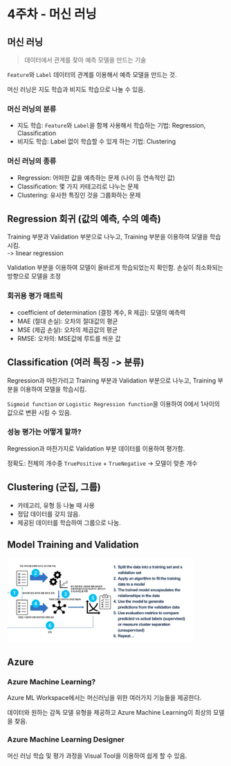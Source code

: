 # 4주차 - 머신 러닝

## 머신 러닝

> 데이터에서 관계를 찾아 예측 모델을 만드는 기술

`Feature`와 `Label` 데이터의 관계를 이용해서 예측 모델을 만드는 것.

머신 러닝은 지도 학습과 비지도 학습으로 나눌 수 있음.

### 머신 러닝의 분류

- 지도 학습: `Feature`와 `Label`을 함께 사용해서 학습하는 기법: Regression, Classification
- 비지도 학습: Label 없이 학습할 수 있게 하는 기법: Clustering

### 머신 러닝의 종류

- Regression: 어떠한 값을 예측하는 문제 (나이 등 연속적인 값)
- Classification: 몇 가지 카테고리로 나누는 문제
- Clustering: 유사한 특징인 것을 그룹화하는 문제

## Regression 회귀 (값의 예측, 수의 예측)

Training 부분과 Validation 부분으로 나누고, Training 부분을 이용하여 모델을 학습시킴.  
-> linear regression

Validation 부분을 이용하여 모델이 올바르게 학습되었는지 확인함. 손실이 최소화되는 방향으로 모델을 조정

### 회귀용 평가 매트릭

- coefficient of determination (결정 계수, R 제곱): 모델의 예측력
- MAE (절대 손실): 오차의 절대값의 평균
- MSE (제곱 손실): 오차의 제곱값의 평균
- RMSE: 오차의: MSE값에 루트를 씌운 값

## Classification (여러 특징 -> 분류)

Regression과 마찬가리고 Training 부분과 Validation 부분으로 나누고, Training 부분을 이용하여 모델을 학습시킴.

`Sigmoid function` or `Logistic Regression function`을 이용하여 0에서 1사이의 값으로 변환 시킬 수 있음.

### 성능 평가는 어떻게 할까?

Regression과 마찬가지로 Validation 부분 데이터를 이용하여 평가함.

정확도: 전체의 개수중 `TruePositive` + `TrueNegative`
-> 모델이 맞춘 개수

## Clustering (군집, 그룹)

- 카테고리, 유형 등 나눌 때 사용
- 정답 데이터를 갖지 않음.
- 제공된 데이터를 학습하여 그룹으로 나눔.

## Model Training and Validation

<a><img src='./img/16-25.png' width='432' /></a>

## Azure

### Azure Machine Learning?

Azure ML Workspace에서는 머신러닝을 위한 여러가지 기능들을 제공한다.

데이터와 원하는 감독 모델 유형을 제공하고 Azure Machine Learning이 최상의 모델을 찾음.

### Azure Machine Learning Designer

머신 러닝 학습 및 평가 과정을 Visual Tool을 이용하여 쉽게 할 수 있음.
